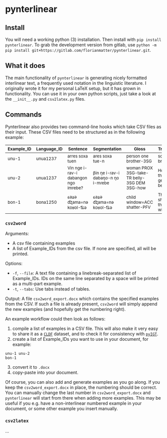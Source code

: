 # pynterlinear

## Install
You will need a working python (3) installation.
Then install with `pip install pynterlinear`.
To grab the development version from gitlab, use `python -m pip install git+https://gitlab.com/florianmatter/pynterlinear.git`.

## What it does
The main functionality of `pynterlinear` is generating nicely formatted interlinear text, a frequently used notation in the linguistic literature.
I originally wrote it for my personal LaTeX setup, but it has grown in functionality.
You can use it in your own python scripts, just take a look at the `__init__.py` and `csv2latex.py` files.

## Commands
Pynterlinear also provides two command-line hooks which take CSV files as their input.
These CSV files need to be structured as in the following example:

|<sub>Example_ID</sub>|<sub>Language_ID</sub>|<sub>Sentence</sub>                            |<sub>Segmentation</sub>                      |<sub>Gloss</sub>                                       |<sub>Translation</sub>                       |<sub>Source</sub>                |
|---------------------|----------------------|-----------------------------------------------|---------------------------------------------|-------------------------------------------------------|---------------------------------------------|---------------------------------|
|<sub>unu-1</sub>     |<sub>unua1237</sub>   |<sub>arres soxa tuen</sub>                     |<sub>ares soxa tue-n</sub>                   |<sub>person one brother-3SG</sub>                      |<sub>someone's brother</sub>                 |<sub>pearce2015grammar[140]</sub>|
|<sub>unu-2</sub>     |<sub>unua1237</sub>   |<sub>Vin nge i-rav-i dabangon ngo imrebe?</sub>|<sub>βin ŋe i-ɾav-i dabaŋo-n ŋo i-mɾebe</sub>|<sub>woman PROX 3SG-take-TR belly-3SG DEM 3SG-how</sub>|<sub>How did this woman get that belly?</sub>|<sub>pearce2015grammar[249]</sub>|
|<sub>bon-1</sub>     |<sub>bona1250</sub>   |<sub>ɕaʑə d͡ʐama=nə koʁol-t͡ɕə</sub>           |<sub>ɕaʑə d͡ʐama=nə koʁol-t͡ɕə</sub>         |<sub>child window=ACC shatter-PFV</sub>                |<sub>The child shattered the window.</sub>   |<sub>fried2010baoantu[215]</sub> |


### `csv2word`

Arguments:
  - A csv file containing examples
  - A list of Example_IDs from the csv file. If none are specified, all will be printed.
	
Options:
  - `-f`, `--file`:  A text file containing a linebreak-separated list of Example_IDs. IDs on the same line separated by a space will be printed as a multi-part example.
  - `-t`, `--tabs`: Use tabs instead of tables.

Output: A file `csv2word_export.docx` which contains the specified examples from the CSV. If such a file is already present, `csv2word` will simply append the new examples (and hopefully get the numbering right).

An example workflow could then look as follows:

1. compile a list of examples in a CSV file. This will also make it very easy to share it as a [`CLDF`](https://github.com/cldf/cldf) dataset, and to check it for consistency with [`pyIGT`](https://github.com/cldf/pyigt).
2. create a list of Example_IDs you want to use in your document, for example:
```
unu-1 unu-2
bon-1
```
3. convert it to `.docx`
4. copy-paste into your document.

Of course, you can also add and generate examples as you go along. If you keep the `csv2word_export.docx` in place, the numbering should be correct.
You can manually change the last number in `csv2word_export.docx` and `pynterlinear` will start from there when adding more examples.
This may be useful if you e.g. have a non-interlinear numbered example in your document, or some other example you insert manually.

### `csv2latex`

…